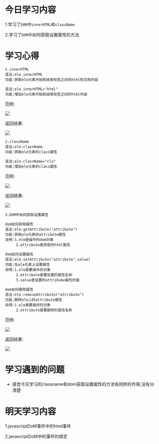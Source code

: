 # 今日学习内容

1.学习了`DOM`中`innerHTML`和`className`

2.学习了`DOM`中如何获取设置属性的方法

# 学习心得

    1.innerHTML
    语法:ele.innerHTML
    功能:获取ele元素开始和结束标签之间的html和文档内容
    
    语法:ele.innerHTML="html"
    功能:增加ele元素开始和结束标签之间的html内容
    
范例:    
    
![](https://graph.baidu.com/resource/1011ada0375e340e0be1701555508145.jpg)   

返回结果:

![](https://graph.baidu.com/resource/101d531c03ef9ac1c532701555508206.jpg)

    2.className
    语法:ele.className
    功能:获取ele元素的class属性
    
    语法:ele.className="cls"
    功能:增加ele元素的class属性
    
范例:

![](https://graph.baidu.com/resource/101be4f884ffc7baa8aa301555508447.jpg)

返回结果:

![](https://graph.baidu.com/resource/101ceee00d73a05b6587f01555508501.jpg)
  
    3.DOM中如何获取设置属性
    
    dom如何获取属性 
    语法:ele.getAttribute("attribute")
    功能:获取ele元素的attribute属性
    说明:1.ele是操作的dom对象
         2.attribute是获取的html属性
         
    dom如何设置属性
    语法:ele.setAttribute("attribute",value)
    功能:在ele元素上设置属性
    说明:1.ele是要操作的对象
         2.attribute是要设置的属性名称
         3.value是设置的attribube属性的值
    
    dom如何删除属性
    语法:ele.removeAttribute("attribute")
    功能:删除ele上的attribute属性
    说明:1.ele是要操作的对象
         2.attribute是要删除的属性名称
    
范例:    
         
![](https://graph.baidu.com/resource/101b62de12310a51a932401555509166.jpg)         

返回结果:

![](https://graph.baidu.com/resource/101a1753b45bd2c3dde8901555509208.jpg)

# 学习遇到的问题

* 感觉今天学习的classname和dom获取设置属性的方法有同样的作用,没有分清楚

# 明天学习内容

1.javascriptDoM事件中的html事件

2.javascriptDoM中的事件的绑定